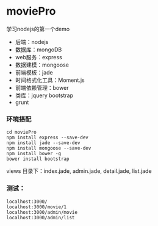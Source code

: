 # moviePro
学习nodejs的第一个demo

* 后端：nodejs 
* 数据库：mongoDB
* web服务：express
* 数据建模：mongoose
* 前端模板：jade
* 时间格式化工具：Moment.js
* 前端依赖管理：bower
* 类库：jquery bootstrap
* grunt

### 环境搭配

	cd moviePro
	npm install express --save-dev
	npm install jade --save-dev
	npm install mongoose --save-dev
	npm install bower -g
	bower install bootstrap 

views 目录下：index.jade, admin.jade, detail.jade, list.jade

### 测试：

	localhost:3000/
	localhost:3000/movie/1
	localhost:3000/admin/movie
	localhost:3000/admin/list

